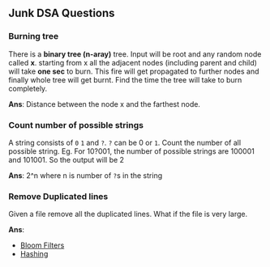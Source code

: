 ## Junk DSA Questions

### Burning tree

There is a **binary tree (n-aray)** tree. Input will be root and any random node called **x**. 
starting from x all the adjacent nodes (including parent and child) will take **one sec** to burn. This fire will get propagated to further nodes and finally whole tree will get burnt. 
Find the time the tree will take to burn completely.

**Ans**: Distance between the node x and the farthest node.

### Count number of possible strings

A string consists of `0` `1` and `?`. `?` can be 0 or `1`. Count the number of all possible string.
Eg. For 10?001, the number of possible strings are 100001 and 101001. So the output will be 2

**Ans**: 2^n where n is number of `?`s in the string

### Remove Duplicated lines

Given a file remove all the duplicated lines. What if the file is very large.

**Ans**: 
* [Bloom Filters](https://stackoverflow.com/questions/3751969/fastest-way-to-remove-duplicate-lines-in-very-large-txt-files)
* [Hashing](https://stackoverflow.com/questions/2467353/memory-efficient-way-to-remove-duplicate-lines-in-a-text-file-using-c)

